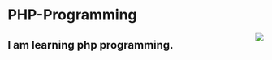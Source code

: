 # PHP-Programming

<img align="right" src="https://upload.wikimedia.org/wikipedia/commons/thumb/2/27/PHP-logo.svg/270px-PHP-logo.svg.png">

## I am learning php programming. 

